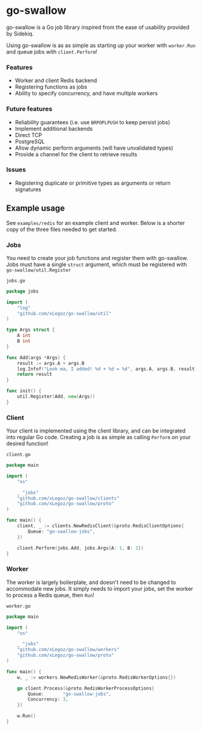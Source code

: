 # go-swallow

go-swallow is a Go job library inspired from the ease of usability provided by Sidekiq.

Using go-swallow is as as simple as starting up your worker with `worker.Run` and queue jobs with `client.Perform`!

### Features
- Worker and client Redis backend
- Registering functions as jobs
- Ability to specify concurrency, and have multiple workers

### Future features
- Reliability guarantees (i.e. use `BRPOPLPUSH` to keep persist jobs)
- Implement additional backends
 -  Direct TCP
 - PostgreSQL
- Allow dynamic perform arguments (will have unvalidated types)
- Provide a channel for the client to retrieve results

### Issues
- Registering duplicate or primitive types as arguments or return signatures

## Example usage

See `examples/redis` for an example client and worker. Below is a shorter copy of the three files needed to get started.

### Jobs
You need to create your job functions and register them with go-swallow. Jobs must have a single `struct` argument, which must be registered with `go-swallow/util.Register`

`jobs.go`
```go
package jobs

import (
	"log"
	"github.com/xLegoz/go-swallow/util"
)

type Args struct {
	A int
	B int
}

func Add(args *Args) {
	result := args.A + args.B
	log.Infof("Look ma, I added! %d + %d = %d", args.A, args.B, result)
	return result
}

func init() {
	util.Register(Add, new(Args))
}
```

### Client
Your client is implemented using the client library, and can be integrated into regular Go code. Creating a job is as simple as calling `Perform` on your desired function!

`client.go`
```go
package main

import (
	"os"

	_ "jobs"
	"github.com/xLegoz/go-swallow/clients"
	"github.com/xLegoz/go-swallow/proto"
)

func main() {
	client, _ := clients.NewRedisClient(&proto.RedisClientOptions{
		Queue: "go-swallow-jobs",
	})

	client.Perform(jobs.Add, jobs.Args{A: 1, B: 2})
}
```

### Worker
The worker is largely boilerplate, and doesn't need to be changed to accommodate new jobs. It simply needs to import your jobs, set the worker to process a Redis queue, then `Run`!

`worker.go`
```go
package main

import (
	"os"

	_ "jobs"
	"github.com/xLegoz/go-swallow/workers"
	"github.com/xLegoz/go-swallow/proto"
)

func main() {
	w, _ := workers.NewRedisWorker(&proto.RedisWorkerOptions{})

	go client.Process(&proto.RedisWorkerProcessOptions{
		Queue:       "go-swallow-jobs",
		Concurrency: 3,
	})

	w.Run()
}
```
